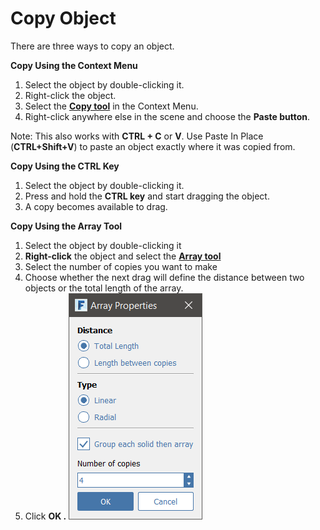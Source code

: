 # Copy Object

There are three ways to copy an object.

**Copy Using the Context Menu**

1. Select the object by double-clicking it.
2. Right-click the object.
3. Select the [**Copy tool**](tilt-array-copy-and-paste.md) in the Context Menu.
4. Right-click anywhere else in the scene and choose the **Paste button**.

Note: This also works with **CTRL + C** or **V**. Use Paste In Place \(**CTRL+Shift+V**\) to paste an object exactly where it was copied from.

**Copy Using the CTRL Key**

1. Select the object by double-clicking it.
2. Press and hold the **CTRL key** and start dragging the object.
3. A copy becomes available to drag.

**Copy Using the Array Tool**

1. Select the object by double-clicking it
2. **Right-click** the object and select the [**Array tool**](tilt-array-copy-and-paste.md)
3. Select the number of copies you want to make
4. Choose whether the next drag will define the distance between two objects or the total length of the array.
5. Click **OK .**  ![](../.gitbook/assets/array_properties.png)

